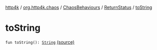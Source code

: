 [http4k](../../../index.md) / [org.http4k.chaos](../../index.md) / [ChaosBehaviours](../index.md) / [ReturnStatus](index.md) / [toString](./to-string.md)

# toString

`fun toString(): `[`String`](https://kotlinlang.org/api/latest/jvm/stdlib/kotlin/-string/index.html) [(source)](https://github.com/http4k/http4k/blob/master/http4k-testing-chaos/src/main/kotlin/org/http4k/chaos/ChaosBehaviours.kt#L75)